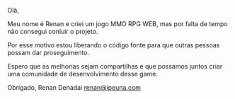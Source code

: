 Olá,

Meu nome é Renan e criei um jogo MMO RPG WEB, mas por falta de tempo não consegui conluir o projeto.

Por esse motivo estou liberando o código fonte para que outras pessoas possam dar proseguimento.

Espero que as melhorias sejam compartilhas e que possamos juntos criar uma comunidade de desenvolvimento desse game.

Obrigado,
Renan Denadai
renan@ipeuna.com